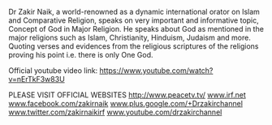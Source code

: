 Dr Zakir Naik, a world-renowned as a dynamic international orator on Islam and Comparative Religion, speaks on very important and informative topic, Concept of God in Major Religion.
He speaks about God as mentioned in the major religions such as Islam, Christianity, Hinduism, Judaism and more. Quoting verses and evidences from the religious scriptures of the religions proving his point i.e. there is only One God.

Official youtube video link: https://www.youtube.com/watch?v=nErTkF3w83U

PLEASE VISIT OFFICIAL WEBSITES
http://www.peacetv.tv/
www.irf.net
www.facebook.com/zakirnaik
www.plus.google.com/+Drzakirchannel
www.twitter.com/zakirnaikirf
www.youtube.com/drzakirchannel